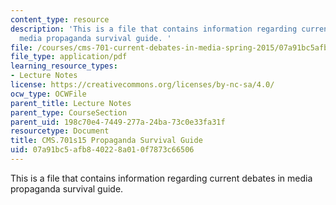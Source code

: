 ```yaml
---
content_type: resource
description: 'This is a file that contains information regarding current debates in
  media propaganda survival guide. '
file: /courses/cms-701-current-debates-in-media-spring-2015/07a91bc5afb840228a010f7873c66506_MITCMS_701S15_SrvivalGuid.pdf
file_type: application/pdf
learning_resource_types:
- Lecture Notes
license: https://creativecommons.org/licenses/by-nc-sa/4.0/
ocw_type: OCWFile
parent_title: Lecture Notes
parent_type: CourseSection
parent_uid: 198c70e4-7449-277a-24ba-73c0e33fa31f
resourcetype: Document
title: CMS.701s15 Propaganda Survival Guide
uid: 07a91bc5-afb8-4022-8a01-0f7873c66506
---
```

This is a file that contains information regarding current debates in media propaganda survival guide. 